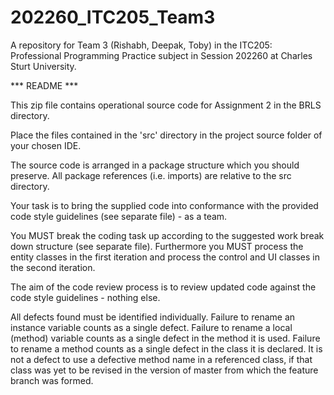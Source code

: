 # 202260_ITC205_Team3
A repository for Team 3 (Rishabh, Deepak, Toby) in the ITC205: Professional Programming Practice subject in Session 202260 at Charles Sturt University.

*** README ***

This zip file contains operational source code for Assignment 2 in the BRLS directory. 

Place the files contained in the 'src' directory in the project source folder of your chosen IDE.

The source code is arranged in a package structure which you should preserve. All package references (i.e. imports) are relative to the src directory.

Your task is to bring the supplied code into conformance with the provided code style guidelines (see separate file) - as a team.

You MUST break the coding task up according to the suggested work break down structure (see separate file). Furthermore you MUST process the entity classes in the first iteration and process the control and UI classes in the second iteration.

The aim of the code review process is to review updated code against the code style guidelines - nothing else.

All defects found must be identified individually.
Failure to rename an instance variable counts as a single defect.
Failure to rename a local (method) variable counts as a single defect in the method it is used.
Failure to rename a method counts as a single defect in the class it is declared. It is not a defect to use a defective method name in a referenced class, if that class was yet to be revised in the version of master from which the feature branch was formed.

